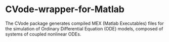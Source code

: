 CVode-wrapper-for-Matlab
========================

The CVode package generates compiled MEX (Matlab Executables) files for the simulation of Ordinary Differential Equation (ODE) models, composed of systems of coupled nonlinear ODEs.
